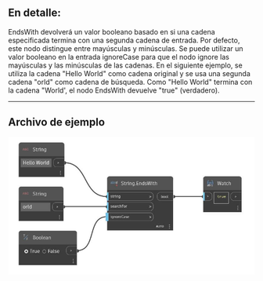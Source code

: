 ## En detalle:
EndsWith devolverá un valor booleano basado en si una cadena especificada termina con una segunda cadena de entrada. Por defecto, este nodo distingue entre mayúsculas y minúsculas. Se puede utilizar un valor booleano en la entrada ignoreCase para que el nodo ignore las mayúsculas y las minúsculas de las cadenas. En el siguiente ejemplo, se utiliza la cadena "Hello World" como cadena original y se usa una segunda cadena "orld" como cadena de búsqueda. Como "Hello World" termina con la cadena "World', el nodo EndsWith devuelve "true" (verdadero).
___
## Archivo de ejemplo

![EndsWith](./DSCore.String.EndsWith_img.jpg)

